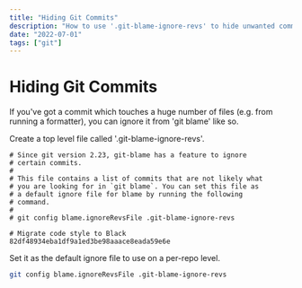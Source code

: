 ```yaml
---
title: "Hiding Git Commits"
description: "How to use '.git-blame-ignore-revs' to hide unwanted commits"
date: "2022-07-01"
tags: ["git"]
---
```


# Hiding Git Commits

If you've got a commit which touches a huge number of files (e.g. from running a formatter), you can ignore it from 'git blame' like so.

Create a top level file called '.git-blame-ignore-revs'.

```
# Since git version 2.23, git-blame has a feature to ignore
# certain commits.
#
# This file contains a list of commits that are not likely what
# you are looking for in `git blame`. You can set this file as
# a default ignore file for blame by running the following
# command.
#
# git config blame.ignoreRevsFile .git-blame-ignore-revs

# Migrate code style to Black
82df48934eba1df9a1ed3be98aaace8eada59e6e
```

Set it as the default ignore file to use on a per-repo level.

```bash
git config blame.ignoreRevsFile .git-blame-ignore-revs
```
